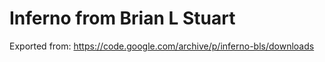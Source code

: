 # Inferno from Brian L Stuart

Exported from: https://code.google.com/archive/p/inferno-bls/downloads


